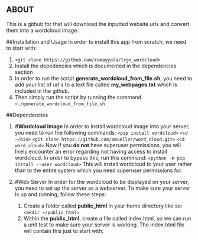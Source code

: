 ## ABOUTThis is a github for that will download the inputted website urls and convert them into a wordcloud image. ##Installation and UsageIn order to install this app from scratch, we need to start with:1. `<git clone https://github.com/ramayyala/trgn_wordcloud>` 2. Install the depedencies which is documented in the dependencies section3. In order to run the script **generate_wordcloud_from_file.sh**, you need to add your list of url's to a text file called **my_webpages.txt** which is included in the github. 3. Then simply run the script by running the command `<./generate_wordcloud_from_file.sh`##Dependencies1. #**Wordcloud Image**In order to install wordcloud image into your server, you need to run the following commands:`<pip install wordcloud>``<cd ~/bin>``<git clone https://github.com/amueller/word_cloud.git>``<cd word_cloud>`Now if you **do not** have superuser permissions, you will likely encounter an error regarding not having access to install wordcloud. In order to bypass this, run this command:`<python -m pip install --user wordcloud>`This will install wordcloud to your user rather than to the entire system which you need superuser permissions for.  2. #Web ServerIn order for the wordcloud to be displayed on your server, you need to set up the server as a webserver. To make sure your server is up and running, follow these steps:    1. Create a folder called **public_html** in your home directory like so:       `<mkdir ~/public_html>`    2. Within the **public_html**, create a file called index.html, so we can run a unit test to make sure your server is working. The index.html file will contain this just to start with:
